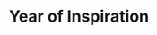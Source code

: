 ---
year: "More of 2024"
title: "Year of Inspiration"
description: ["Our continuous efforts have been recognized and Kiran Foundation received Compliance 80G, 12A and CSR. This milestone couldn’t have been achieved without the efforts, diligent and meticulous work by our team.",]
image: "/assets/images/about/about-us-3.webp"
button:
    button_type: ""  # btn1 for primary, btn2 for secondary, btn3 for tertiary
    button_text: ""
    button_path: ""

---